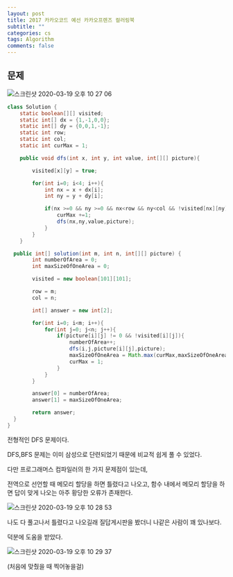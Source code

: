 ```yaml
---
layout: post
title: 2017 카카오코드 예선 카카오프렌즈 컬러링북
subtitle: ""
categories: cs
tags: Algorithm
comments: false
---
```


## 문제

![스크린샷 2020-03-19 오후 10 27 06](https://user-images.githubusercontent.com/43809168/77072268-c556dc80-6a30-11ea-848c-98a33fac00ca.png)

```java
class Solution {
    static boolean[][] visited;
    static int[] dx = {1,-1,0,0};
    static int[] dy = {0,0,1,-1};
    static int row;
    static int col;
    static int curMax = 1;

    public void dfs(int x, int y, int value, int[][] picture){

        visited[x][y] = true;

        for(int i=0; i<4; i++){
            int nx = x + dx[i];
            int ny = y + dy[i];

            if(nx >=0 && ny >=0 && nx<row && ny<col && !visited[nx][ny] && picture[nx][ny] == value){
                curMax +=1;
                dfs(nx,ny,value,picture);
            }
        }
    }

  public int[] solution(int m, int n, int[][] picture) {
        int numberOfArea = 0;
        int maxSizeOfOneArea = 0;

        visited = new boolean[101][101];

        row = m;
        col = n;

        int[] answer = new int[2];

        for(int i=0; i<m; i++){
            for(int j=0; j<n; j++){
                if(picture[i][j] != 0 && !visited[i][j]){
                    numberOfArea++;
                    dfs(i,j,picture[i][j],picture);
                    maxSizeOfOneArea = Math.max(curMax,maxSizeOfOneArea);
                    curMax = 1;
                }
            }
        }

        answer[0] = numberOfArea;
        answer[1] = maxSizeOfOneArea;

        return answer;
  }
}
```

전형적인 DFS 문제이다.

DFS,BFS 문제는 이미 삼성으로 단련되었기 때문에 비교적 쉽게 풀 수 있었다.

다만 프로그래머스 컴파일러의 한 가지 문제점이 있는데,

전역으로 선언할 때 메모리 할당을 하면 틀렸다고 나오고, 함수 내에서 메모리 할당을 하면 답이 맞게 나오는 아주 황당한 오류가 존재한다.

![스크린샷 2020-03-19 오후 10 28 53](https://user-images.githubusercontent.com/43809168/77072427-051dc400-6a31-11ea-8a0e-e753229d816e.png)

나도 다 풀고나서 틀렸다고 나오길래 질답게시판을 봤더니 나같은 사람이 꽤 있나보다.

덕분에 도움을 받았다.

![스크린샷 2020-03-19 오후 10 29 37](https://user-images.githubusercontent.com/43809168/77072496-1ebf0b80-6a31-11ea-999e-a121efd08ceb.png)

(처음에 맞췄을 때 찍어놓을걸)
